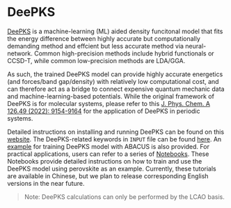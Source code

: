 # DeePKS

[DeePKS](https://pubs.acs.org/doi/10.1021/acs.jctc.0c00872) is a machine-learning (ML) aided density funcitonal model that fits the energy difference between highly accurate but computationally demanding method and effcient but less accurate method via neural-network. Common high-precision methods include hybrid functionals or CCSD-T, while common low-precision methods are LDA/GGA.

As such, the trained DeePKS model can provide highly accurate energetics (and forces/band gap/density) with relatively low computational cost, and can therefore act as a bridge to connect expensive quantum mechanic data and machine-learning-based potentials. 
While the original framework of DeePKS is for molecular systems, please refer to this [J. Phys. Chem. A 126.49 (2022): 9154-9164](https://pubs.acs.org/doi/abs/10.1021/acs.jpca.2c05000) for the application of DeePKS in periodic systems.

Detailed instructions on installing and running DeePKS can be found on this [website](https://deepks-kit.readthedocs.io/en/latest/index.html). The DeePKS-related keywords in `INPUT` file can be found [here](http://abacus.deepmodeling.com/en/latest/advanced/input_files/input-main.html#deepks). An [example](https://github.com/deepmodeling/deepks-kit/tree/abacus/examples/water_single_lda2pbe_abacus) for training DeePKS model with ABACUS is also provided. For practical applications, users can refer to a series of [Notebooks](https://bohrium.dp.tech/collections/1921409690). These Notebooks provide detailed instructions on how to train and use the DeePKS model using perovskite as an example. Currently, these tutorials are available in Chinese, but we plan to release corresponding English versions in the near future. 



> Note: DeePKS calculations can only be performed by the LCAO basis.


